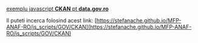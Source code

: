 [exemplu javascript **CKAN** pt **data.gov.ro**](https://data.gov.ro/ro/api/1/util/snippet/api_info.html?resource_id=57abf39a-82e7-422b-b2ec-a7bfb39d67f5)

Il puteti incerca folosind acest link: [https://stefanache.github.io/MFP-ANAF-RO/js_scripts/GOV/CKAN](https://stefanache.github.io/MFP-ANAF-RO/js_scripts/GOV/CKAN)
